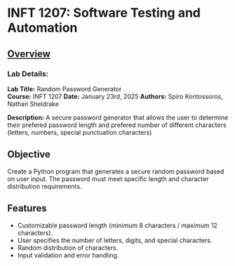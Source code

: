 # INFT 1207: Software Testing and Automation

## <ins>Overview</ins>

### Lab Details:

**Lab Title:** Random Password Generator  
**Course:**    INFT 1207
**Date:**      January 23rd, 2025
**Authors:**   Spiro Kontossoros, Nathan Sheldrake

**Description:** A secure password generator that allows the user
to determine their prefered password length and prefered number of
different characters (letters, numbers, special punctuation characters)

## Objective

Create a Python program that generates a secure random password based on user input. The password must meet specific length and character distribution requirements.

## Features

- Customizable password length (minimum 8 characters / maximum 12 characters).
- User specifies the number of letters, digits, and special characters.
- Random distribution of characters.
- Input validation and error handling.

